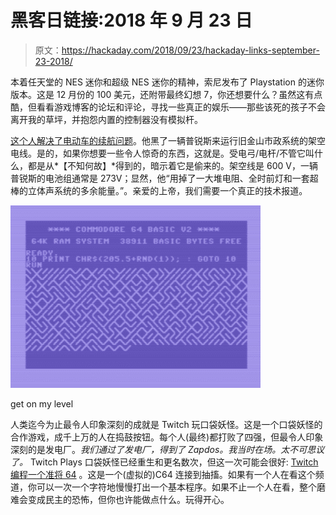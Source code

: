 # 黑客日链接:2018 年 9 月 23 日

> 原文：<https://hackaday.com/2018/09/23/hackaday-links-september-23-2018/>

本着任天堂的 NES 迷你和超级 NES 迷你的精神，索尼发布了 Playstation 的迷你版本。这是 12 月份的 100 美元，还附带最终幻想 7，你还想要什么？虽然这有点酷，但看看游戏博客的论坛和评论，寻找一些真正的娱乐——那些该死的孩子不会离开我的草坪，并抱怨内置的控制器没有模拟杆。

[这个人解决了电动车的续航问题](https://thebolditalic.com/hacked-prius-running-on-muni-power-lines-the-bold-italic-san-francisco-80cdbe55d68e)。他黑了一辆普锐斯来运行旧金山市政系统的架空电线。是的，如果你想要一些令人惊奇的东西，这就是。受电弓/电杆/不管它叫什么，都是从*【不知何故】*得到的，暗示着它是偷来的。架空线是 600 V，一辆普锐斯的电池组通常是 273V；显然，他“用掉了一大堆电阻、全时前灯和一套超棒的立体声系统的多余能量。”。亲爱的上帝，我们需要一个真正的技术报道。

[![](img/a82faf096e0ef0451cbd9b0ef11ec21d.png)](https://hackaday.com/wp-content/uploads/2018/09/twitch.png)

get on my level

人类迄今为止最令人印象深刻的成就是 Twitch 玩口袋妖怪。这是一个口袋妖怪的合作游戏，成千上万的人在捣鼓按钮。每个人(最终)都打败了四强，但最令人印象深刻的是发电厂。*我们通过了发电厂，得到了 Zapdos。我当时在场。太不可思议了。* Twitch Plays 口袋妖怪已经重生和更名数次，但这一次可能会很好: [Twitch 编程一个准将 64](https://www.twitch.tv/jrwr) 。这是一个(虚拟的)C64 连接到抽搐。如果有一个人在看这个频道，你可以一次一个字符地慢慢打出一个基本程序。如果不止一个人在看，整个磨难会变成民主的恐怖，但你也许能做点什么。玩得开心。